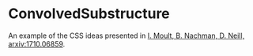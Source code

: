 # ConvolvedSubstructure

An example of the CSS ideas presented in [I. Moult, B. Nachman, D. Neill, arxiv:1710.06859](https://arxiv.org/abs/1710.06859).